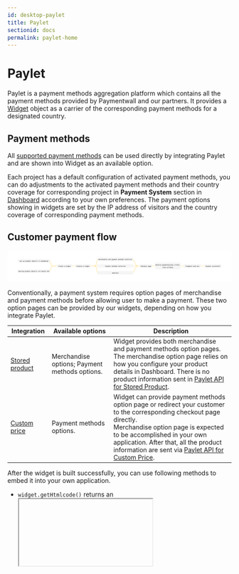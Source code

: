 ```yaml
---
id: desktop-paylet
title: Paylet
sectionid: docs
permalink: paylet-home
---
```


# Paylet

Paylet is a payment methods aggregation platform which contains all the payment methods provided by Paymentwall and our partners. It provides a [Widget](/paylet/reference/widget) object as a carrier of the corresponding payment methods for a designated country.
 
## Payment methods

All [supported payment methods](https://www.paymentwall.com/payment-methods) can be used directly by integrating Paylet and are shown into Widget as an available option. 

Each project has a default configuration of activated payment methods, you can do adjustments to the activated payment methods and their country coverage for corresponding project in **Payment System** section in [Dashboard](https://api.paymentwall.com/developers/applications) according to your own preferences. The payment options showing in widgets are set by the IP address of visitors and the country coverage of corresponding payment methods. 

## Customer payment flow

<div class="docs-img">
    <img src="/textures/pic/paylet/pw_paylet_customer_payment_flow.png">
</div>

Conventionally, a payment system requires option pages of merchandise and payment methods before allowing user to make a payment. These two option pages can be provided by our widgets, depending on how you integrate Paylet.

| Integration | Available options | Description | 
| --- | --- | --- |
| [Stored product](/paylet/stored-products) | Merchandise options; Payment methods options. |  Widget provides both merchandise and payment methods option pages. <br> The merchandise option page relies on how you configure your product details in Dashboard. There is no product information sent in [Paylet API for Stored Product](/apis#section-paylet-stored).|
| [Custom price](/paylet/custom-price) | Payment methods options. | Widget can provide payment methods option page or redirect your customer to the corresponding checkout page directly.<br> Merchandise option page is expected to be accomplished in your own application. After that, all the product information are sent via [Paylet API for Custom Price](/apis#section-paylet-custom).|

After the widget is built successfully, you can use following methods to embed it into your own application.

* ```widget.getHtmlcode()``` returns an <iframe> html code with default width and height. 
* ```widget.getUrl()``` returns a ```url```, you can then use it to define <iframe> with custom size or open it in a new tab.

As a result, your customers are redirected to checkout pages via our widgets and able to make payment with their preferred payment method. 

## Notification

Paymentwall sends a asynchronous notification called [Pingback](/default-pingback) once it is determined that the user has paid successfully.

For synchronous notification, Paymentwall provides a [Client-side callback](/paylet/reference/feature#client-side-callback) which allows you to update your pages respectively.
